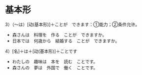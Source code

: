 基本形
===


3）（～は）[动(基本形)]＋ことが　できます：①能力；②条件允许。
+ 森さんは　料理を　作る　ことが　できますか。
+ 日本では　何歳から　結婚する　ことが　できますか。

4）[名]＋は＋[动(基本形)]＋ことです
+ わたしの　趣味は　本を　読む　ことです。
+ 森さんの　夢は　外国で　働く　ことです。